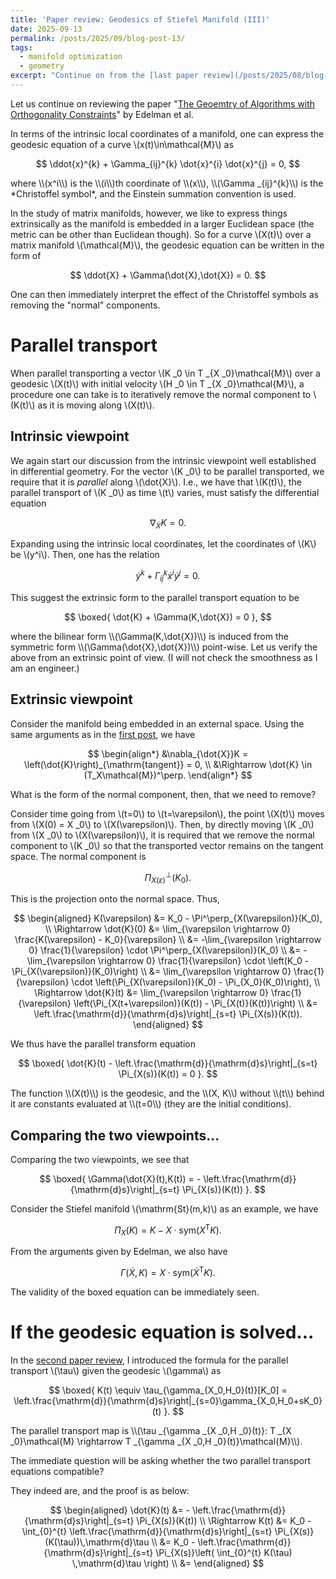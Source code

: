 ```yaml
---
title: 'Paper review: Geodesics of Stiefel Manifold (III)'
date: 2025-09-13
permalink: /posts/2025/09/blog-post-13/
tags:
  - manifold optimization
  - geometry
excerpt: "Continue on from the [last paper review](/posts/2025/08/blog-post-10/), let me continue down analyzing the work by Edelman. This post is about the parallel transport."
---
```


Let us continue on reviewing the paper "[The Geoemtry of Algorithms with Orthogonality Constraints](https://arxiv.org/abs/physics/9806030)" by Edelman et al.

In terms of the intrinsic local coordinates of a manifold, one can express the geodesic equation of a curve \\(x(t)\in\mathcal{M}\\) as
<p>

$$
\ddot{x}^{k} + \Gamma_{ij}^{k} \dot{x}^{i} \dot{x}^{j} = 0,
$$
</p>
where \\(x^i\\) is the \\(i\\)th coordinate of \\(x\\), \\(\Gamma _{ij}^{k}\\) is the *Christoffel symbol*, and the Einstein summation convention is used.

In the study of matrix manifolds, however, we like to express things extrinsically as the manifold is embedded in a larger Euclidean space (the metric can be other than Euclidean though). So for a curve \\(X(t)\\) over a matrix manifold \\(\mathcal{M}\\), the geodesic equation can be written in the form of
<p>

$$
\ddot{X} + \Gamma(\dot{X},\dot{X}) = 0.
$$
</p>

One can then immediately interpret the effect of the Christoffel symbols as removing the "normal" components.

# Parallel transport
When parallel transporting a vector \\(K _0 \in T _{X _0}\mathcal{M}\\) over a geodesic \\(X(t)\\) with initial velocity \\(H _0 \in T _{X _0}\mathcal{M}\\), a procedure one can take is to iteratively remove the normal component to \\(K(t)\\) as it is moving along \\(X(t)\\).

## Intrinsic viewpoint
We again start our discussion from the intrinsic viewpoint well established in differential geometry. For the vector \\(K _0\\) to be parallel transported, we require that it is *parallel* along \\(\dot{X}\\). I.e., we have that \\(K(t)\\), the parallel transport of \\(K _0\\) as time \\(t\\) varies, must satisfy the differential equation
<p>

$$
\nabla_{\dot{X}}K = 0.
$$
</p>

Expanding using the intrinsic local coordinates, let the coordinates of \\(K\\) be \\\(y^i\\). Then, one has the relation
<p>

$$
\dot{y}^k + \Gamma_{ij}^k \dot{x}^i \dot{y}^j = 0.
$$
</p>
This suggest the extrinsic form to the parallel transport equation to be
<p>

$$
\boxed{
    \dot{K} + \Gamma(K,\dot{X}) = 0
},
$$
</p>
where the bilinear form \\(\Gamma(K,\dot{X})\\) is induced from the symmetric form \\(\Gamma(\dot{X},\dot{X})\\) point-wise. Let us verify the above from an extrinsic point of view. (I will not check the smoothness as I am an engineer.)

## Extrinsic viewpoint
Consider the manifold being embedded in an external space. Using the same arguments as in the [first post](/posts/2025/08/blog-post-4/), we have
<p>

$$
\begin{align*}
    &\nabla_{\dot{X}}K = \left(\dot{K}\right)_{\mathrm{tangent}} = 0, \\
    &\Rightarrow \dot{K} \in (T_X\mathcal{M})^\perp.
\end{align*}
$$
</p>

What is the form of the normal component, then, that we need to remove?

Consider time going from \\(t=0\\) to \\(t=\varepsilon\\), the point \\(X(t)\\) moves from \\(X(0) = X _0\\) to \\(X(\varepsilon)\\). Then, by directly moving \\(K _0\\) from \\(X _0\\) to \\(X(\varepsilon)\\), it is required that we remove the normal component to \\(K _0\\) so that the transported vector remains on the tangent space. The normal component is
<p>

$$
\Pi^\perp_{X(\varepsilon)}(K_0).
$$
</p>
This is the projection onto the normal space. Thus,
<p>

$$
\begin{aligned}
    K(\varepsilon) &= K_0 - \Pi^\perp_{X(\varepsilon)}(K_0), \\
    \Rightarrow \dot{K}(0) &= \lim_{\varepsilon \rightarrow 0} \frac{K(\varepsilon) - K_0}{\varepsilon} \\
    &= -\lim_{\varepsilon \rightarrow 0} \frac{1}{\varepsilon} \cdot \Pi^\perp_{X(\varepsilon)}(K_0) \\
    &= -\lim_{\varepsilon \rightarrow 0} \frac{1}{\varepsilon} \cdot \left(K_0 - \Pi_{X(\varepsilon)}(K_0)\right) \\
    &= \lim_{\varepsilon \rightarrow 0} \frac{1}{\varepsilon} \cdot \left(\Pi_{X(\varepsilon)}(K_0) - \Pi_{X_0}(K_0)\right), \\
    \Rightarrow \dot{K}(t) &= \lim_{\varepsilon \rightarrow 0} \frac{1}{\varepsilon} \left(\Pi_{X(t+\varepsilon)}(K(t)) - \Pi_{X(t)}(K(t))\right) \\
    &= \left.\frac{\mathrm{d}}{\mathrm{d}s}\right|_{s=t} \Pi_{X(s)}(K(t)).
\end{aligned}
$$
</p>
We thus have the parallel transform equation
<p>

$$
\boxed{
    \dot{K}(t) - \left.\frac{\mathrm{d}}{\mathrm{d}s}\right|_{s=t} \Pi_{X(s)}(K(t)) = 0
}.
$$
</p>
The function \\(X(t)\\) is the geodesic, and the \\(X, K\\) without \\(t\\) behind it are constants evaluated at \\(t=0\\) (they are the initial conditions).

## Comparing the two viewpoints...
Comparing the two viewpoints, we see that
<p>

$$
\boxed{
    \Gamma(\dot{X}(t),K(t)) = - \left.\frac{\mathrm{d}}{\mathrm{d}s}\right|_{s=t} \Pi_{X(s)}(K(t))
}.
$$
</p>

Consider the Stiefel manifold \\(\mathrm{St}(m,k)\\) as an example, we have
<p>

$$
\Pi_{X}(K) = K - X \cdot \mathrm{sym}(X^\mathsf{T} K).
$$
</p>
From the arguments given by Edelman, we also have
<p>

$$
\Gamma(\dot{X},K) = X \cdot \mathrm{sym}(\dot{X}^\mathsf{T} K).
$$
</p>
The validity of the boxed equation can be immediately seen.


# If the geodesic equation is solved...
In the [second paper review](/posts/2025/08/blog-post-10/), I introduced the formula for the parallel transport \\(\tau\\) given the geodesic \\(\gamma\\) as
<p>

$$
\boxed{
    K(t) \equiv \tau_{\gamma_{X_0,H_0}(t)}[K_0] = \left.\frac{\mathrm{d}}{\mathrm{d}s}\right|_{s=0}\gamma_{X_0,H_0+sK_0}(t)
}.
$$
</p>
The parallel transport map is \\(\tau _{\gamma _{X _0,H _0}(t)}: T _{X _0}\mathcal{M} \rightarrow T _{\gamma _{X _0,H _0}(t)}\mathcal{M}\\).

The immediate question will be asking whether the two parallel transport equations compatible?

They indeed are, and the proof is as below:
<p>

$$
\begin{aligned}
    \dot{K}(t) &= - \left.\frac{\mathrm{d}}{\mathrm{d}s}\right|_{s=t} \Pi_{X(s)}(K(t)) \\
    \Rightarrow K(t) &= K_0 - \int_{0}^{t} \left.\frac{\mathrm{d}}{\mathrm{d}s}\right|_{s=t} \Pi_{X(s)}(K(\tau))\,\mathrm{d}\tau \\
    &= K_0 - \left.\frac{\mathrm{d}}{\mathrm{d}s}\right|_{s=t} \Pi_{X(s)}\left( \int_{0}^{t} K(\tau) \,\mathrm{d}\tau \right) \\
    &=
\end{aligned}
$$
</p>